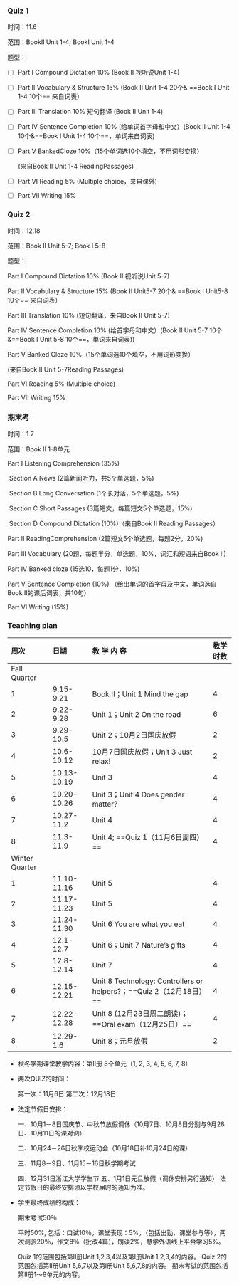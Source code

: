 ### Quiz 1

时间：11.6

范围：BookII Unit 1-4; BookI Unit 1-4



题型：

- [ ] Part I Compound Dictation 10% (Book II 视听说Unit 1-4)                  

- [ ] Part II Vocabulary & Structure 15% (Book II Unit 1-4 20个& ==Book I Unit 1-4 10个== 来自词表）     

- [ ] Part III Translation 10% 短句翻译  (Book II Unit 1-4)    

- [ ] Part IV Sentence Completion 10% (给单词首字母和中文）(Book II Unit 1-4 10个&==Book I Unit 1-4 10个==，单词来自词表)

- [ ] Part V BankedCloze 10%（15个单词选10个填空，不用词形变换）

    (来自Book II Unit 1-4 ReadingPassages)

- [ ] Part VI Reading 5% (Multiple choice，来自课外)                        

- [ ] Part VII Writing 15%



### Quiz 2

时间：12.18

范围：Book II Unit 5-7; Book I 5-8

 

题型：

Part I Compound Dictation 10% (Book II 视听说Unit 5-7)                  

Part II Vocabulary & Structure 15% (Book II Unit5-7 20个& ==Book I Unit5-8 10个== 来自词表）     

Part III Translation 10% (短句翻译，来自Book II Unit 5-7)

Part IV Sentence Completion 10% (给首字母和中文）(Book II Unit 5-7 10个&==Book I Unit 5-8 10个==，单词来自词表))

Part V Banked Cloze 10%（15个单词选10个填空，不用词形变换）

(来自Book II Unit 5-7Reading Passages)

Part VI Reading 5% (Multiple choice)                          

Part VII Writing 15%

 

 

### 期末考

时间：1.7

范围：Book II 1-8单元

Part I Listening Comprehension (35%)

​    Section A News (2篇新闻听力，共5个单选题，5%)

​    Section B Long Conversation (1个长对话，5个单选题，5%)

​    Section C Short Passages (3篇短文，每篇短文5个单选题，15%)

​    Section D Compound Dictation (10%)（来自Book II Reading Passages）

Part II ReadingComprehension (2篇短文5个单选题，每题2分，20%)

Part III Vocabulary (20题，每题半分，单选题，10%，词汇和短语来自Book II) 

Part IV Banked cloze (15选10，每题1分，10%)

Part V Sentence Completion (10%) （给出单词的首字母及中文，单词选自Book II的课后词表，共10句）

Part VI Writing (15%)







### Teaching plan

| 周次           | 日期        | 教    学   内   容                                           | 教学时数 |
| :------------- | :---------- | :----------------------------------------------------------- | :------- |
| Fall Quarter   |             |                                                              |          |
| 1              | 9.15-9.21   | Book II；Unit 1 Mind the gap                                 | 4        |
| 2              | 9.22-9.28   | Unit 1；Unit 2 On the road                                   | 6        |
| 3              | 9.29-10.5   | Unit 2；10月2日国庆放假                                      | 2        |
| 4              | 10.6-10.12  | 10月7日国庆放假；Unit 3 Just relax!                          | 2        |
| 5              | 10.13-10.19 | Unit 3                                                       | 4        |
| 6              | 10.20-10.26 | Unit 3；Unit 4 Does gender matter?                           | 4        |
| 7              | 10.27-11.2  | Unit 4                                                       | 4        |
| 8              | 11.3-11.9   | Unit 4; ==Quiz 1（11月6日周四）==                            | 4        |
| Winter Quarter |             |                                                              |          |
| 1              | 11.10-11.16 | Unit 5                                                       | 4        |
| 2              | 11.17-11.23 | Unit 5                                                       | 4        |
| 3              | 11.24-11.30 | Unit 6 You are what you eat                                  | 4        |
| 4              | 12.1-12.7   | Unit 6；Unit 7 Nature’s gifts                                | 4        |
| 5              | 12.8-12.14  | Unit 7                                                       | 4        |
| 6              | 12.15-12.21 | Unit 8 Technology: Controllers or helpers?；==Quiz 2（12月18日）== | 4        |
| 7              | 12.22-12.28 | Unit 8 (12月23日周二朗读)；==Oral exam（12月25日）==         | 4        |
| 8              | 12.29-1.6   | Unit 8；元旦放假                                             | 2        |

 

 

- 秋冬学期课堂教学内容：第II册 8个单元（1, 2, 3, 4, 5, 6, 7, 8）

- 两次QUIZ的时间：

	第一次：11月6日    第二次：12月18日

- 法定节假日安排：

    一、10月1－8日国庆节、中秋节放假调休（10月7日、10月8日分别与9月28日、10月11日的课对调）

    二、10月24－26日秋季校运动会（10月18日补10月24日的课）

    三、11月8－9日、11月15－16日秋学期考试

    四、12月31日浙江大学学生节 五、1月1日元旦放假（调休安排另行通知） 法定节假日的最终安排须以学校届时的通知为准。

- 学生最终成绩的构成：

    期末考试50％

    平时50%, 包括：口试10％，课堂表现：5%，（包括出勤、课堂参与等），两次测验20％，作文8％（批改4篇），朗读2%，慧学外语线上平台学习5%。

    Quiz 1的范围包括第II册Unit 1,2,3,4以及第I册Unit 1,2,3,4的内容。 Quiz 2的范围包括第II册Unit 5,6,7以及第I册Unit 5,6,7,8的内容。 期末考试的范围包括第II册1～8单元的内容。
